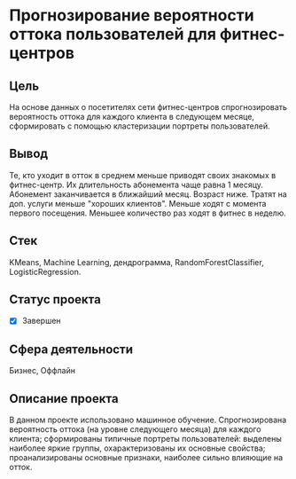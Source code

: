 # Прогнозирование вероятности оттока пользователей для фитнес-центров

## Цель
На основе данных о посетителях сети фитнес-центров спрогнозировать вероятность оттока для каждого клиента в следующем месяце, сформировать с помощью кластеризации портреты пользователей.
## Вывод
Те, кто уходит в отток в среднем меньше приводят своих знакомых в фитнес-центр. Их длительность абонемента чаще равна 1 месяцу. Абонемент заканчивается в ближайший месяц. Возраст ниже. Тратят на доп. услуги меньше "хороших клиентов". Меньше ходят с момента первого посещения. Меньшее количество раз ходят в фитнес в неделю.
## Стек
KMeans, Machine Learning, дендрограмма, RandomForestClassifier, LogisticRegression.
## Статус проекта
- [x] Завершен
## Сфера деятельности
Бизнес, Оффлайн
## Описание проекта
В данном проекте использовано машинное обучение. Спрогнозирована вероятность оттока (на уровне следующего месяца) для каждого клиента; сформированы типичные портреты пользователей: выделены наиболее яркие группы, охарактеризованы их основные свойства; проанализированы основные признаки, наиболее сильно влияющие на отток.
